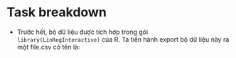 # Task breakdown
- Trước hết, bộ dữ liệu được tích hợp trong gói `library(LinRegInteractive)` của R. Ta tiến hành export bộ dữ liệu này ra một file.csv có tên là:
